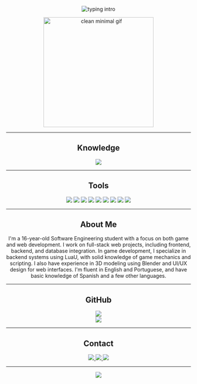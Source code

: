 <p align="center">
  <img src="https://readme-typing-svg.herokuapp.com?font=Fira+Code&size=22&pause=1000&color=B3EBF2&center=true&vCenter=true&width=435&lines=Rodrigo+Vieira;" alt="typing intro" />
</p>

<p align="center">
  <img src="https://media.tenor.com/S9bVt2FJ1TQAAAAC/blue-wave.gif" width="300px" alt="clean minimal gif" />
</p>

---

<center><h2 align="center">Knowledge</h2></center>

<p align="center">
  <img src="https://skillicons.dev/icons?i=html,css,js,react,python,sqlite,lua&perline=7" />
</p>

---

<h2 align="center">Tools</h2>

<p align="center">
  <img src="https://img.shields.io/badge/VSCode-007ACC?style=flat&logo=visual-studio-code&logoColor=white" />
  <img src="https://img.shields.io/badge/Sublime%20Text-FF9800?style=flat&logo=sublimetext&logoColor=white" />
  <img src="https://img.shields.io/badge/SQLite-003B57?style=flat&logo=sqlite&logoColor=white" />
  <img src="https://img.shields.io/badge/Illustrator-FF9A00?style=flat&logo=adobe-illustrator&logoColor=white" />
  <img src="https://img.shields.io/badge/Geany-F1C232?style=flat&logo=geany&logoColor=black" />
  <img src="https://img.shields.io/badge/Roblox%20Studio-000000?style=flat&logo=roblox&logoColor=white" />
  <img src="https://img.shields.io/badge/Blender-F5792A?style=flat&logo=blender&logoColor=white" />
  <img src="https://img.shields.io/badge/Git-F05033?style=flat&logo=git&logoColor=white" />
  <img src="https://img.shields.io/badge/Figma-F24E1E?style=flat&logo=figma&logoColor=white" />
</p>

---

<h2 align="center">About Me</h2>

<p align="center">
I'm a 16-year-old Software Engineering student with a focus on both game and web development.
I work on full-stack web projects, including frontend, backend, and database integration.
In game development, I specialize in backend systems using LuaU, with solid knowledge of game mechanics and scripting.
I also have experience in 3D modeling using Blender and UI/UX design for web interfaces.
I'm fluent in English and Portuguese, and have basic knowledge of Spanish and a few other languages.
</p>

---

<h2 align="center">GitHub</h2>

<p align="center">
  <img src="https://github-readme-stats.vercel.app/api?username=rakandev&show_icons=true&theme=radical&hide_border=true" />
  <br/>
  <img src="https://github-readme-streak-stats.herokuapp.com?user=rakandev&theme=radical&hide_border=true" />
</p>

---

<h2 align="center">Contact</h2>

<p align="center">
  <a href="https://discord.com/users/475742032493543429" target="_blank">
    <img src="https://img.shields.io/badge/Discord-7289DA?style=for-the-badge&logo=discord&logoColor=white" />
  </a>
  <a href="https://www.instagram.com/rockingninejeans/" target="_blank">
    <img src="https://img.shields.io/badge/Instagram-E4405F?style=for-the-badge&logo=instagram&logoColor=white" />
  </a>
  <a href="mailto:rodrigovieirasalvado1@gmail.com">
    <img src="https://img.shields.io/badge/Email-D14836?style=for-the-badge&logo=gmail&logoColor=white" />
  </a>
</p>

---

<p align="center">
  <img src="https://capsule-render.vercel.app/api?type=waving&color=FF0000&height=100&section=footer"/>
</p>
